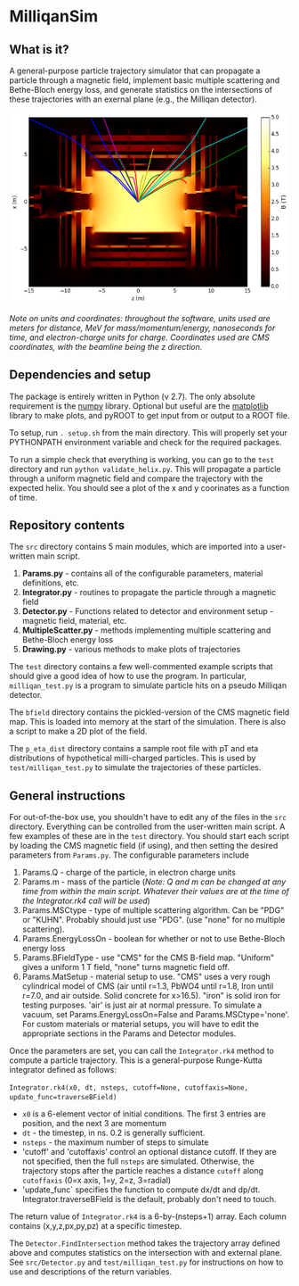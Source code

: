 # MilliqanSim

## What is it?

A general-purpose particle trajectory simulator that can propagate a particle through a magnetic field, implement
basic multiple scattering and Bethe-Bloch energy loss, and generate statistics on the intersections of these trajectories
with an exernal plane (e.g., the Milliqan detector).

<p align="center">
<img src="./bfield/bfield_with_trajs.png" alt="cross section of CMS b field" width="600"/>
</p>

*Note on units and coordinates: throughout the software, units used are meters for distance, MeV for mass/momentum/energy, nanoseconds
for time, and electron-charge units for charge. Coordinates used are CMS coordinates, with the beamline being the z direction.*

## Dependencies and setup

The package is entirely written in Python (v 2.7). The only absolute requirement is the [numpy](http://www.numpy.org) 
library. Optional but useful are the [matplotlib](http://matplotlib.org/) library to make plots, and pyROOT to get input 
from or output to a ROOT file.

To setup, run `. setup.sh` from the main directory. This will properly set your PYTHONPATH environment variable
and check for the required packages.

To run a simple check that everything is working, you can go to the `test` directory and run `python validate_helix.py`.
This will propagate a particle through a uniform magnetic field and compare the trajectory with the expected helix.
You should see a plot of the x and y coorinates as a function of time.

## Repository contents

The `src` directory contains 5 main modules, which are imported into a user-written main script.

1. **Params.py** - contains all of the configurable parameters, material definitions, etc.
2. **Integrator.py** -  routines to propagate the particle through a magnetic field
3. **Detector.py** - Functions related to detector and environment setup - magnetic field, material, etc.
4. **MultipleScatter.py** - methods implementing multiple scattering and Bethe-Bloch energy loss
5. **Drawing.py** - various methods to make plots of trajectories

The `test` directory contains a few well-commented example scripts that should give a good idea of how to use the program. In particular, 
`milliqan_test.py` is a program to simulate particle hits on a pseudo Milliqan detector.

The `bfield` directory contains the pickled-version of the CMS magnetic field map. This is loaded into memory at the start
of the simulation. There is also a script to make a 2D plot of the field.

The `p_eta_dist` directory contains a sample root file with pT and eta distributions of hypothetical milli-charged particles.
This is used by `test/milliqan_test.py` to simulate the trajectories of these particles.

## General instructions

For out-of-the-box use, you shouldn't have to edit any of the files in the `src` directory. Everything can be controlled from
the user-written main script. A few examples of these are in the `test` directory. You should start each script by loading
the CMS magnetic field (if using), and then setting the desired parameters from `Params.py`. The configurable parameters include

1. Params.Q - charge of the particle, in electron charge units
2. Params.m - mass of the particle (*Note: Q and m can be changed at any time from within the main script. Whatever their values are at the time of the
Integrator.rk4 call will be used*)
3. Params.MSCtype - type of multiple scattering algorithm. Can be "PDG" or "KUHN". Probably should just use "PDG". (use "none" for no multiple scattering).
4. Params.EnergyLossOn - boolean for whether or not to use Bethe-Bloch energy loss
5. Params.BFieldType - use "CMS" for the CMS B-field map. "Uniform" gives a uniform 1 T field, "none" turns magnetic field off.
6. Params.MatSetup - material setup to use. "CMS" uses a very rough cylindrical model of CMS (air until r=1.3, PbWO4 until r=1.8, Iron until r=7.0, and air outside.
Solid concrete for x>16.5). "iron" is solid iron for testing purposes. 'air' is just air at normal pressure. To simulate a vacuum, set Params.EnergyLossOn=False and
Params.MSCtype='none'. For custom materials or material setups, you will have to edit the appropriate sections in the Params and Detector modules.

Once the parameters are set, you can call the `Integrator.rk4` method to compute a particle trajectory. This is a general-purpose Runge-Kutta integrator
defined as follows:

`Integrator.rk4(x0, dt, nsteps, cutoff=None, cutoffaxis=None, update_func=traverseBField)`

- `x0` is a 6-element vector of initial conditions. The first 3 entries are position, and the next 3 are momentum
- `dt` - the timestep, in ns. 0.2 is generally sufficient.
- `nsteps` - the maximum number of steps to simulate
- 'cutoff' and 'cutoffaxis' control an optional distance cutoff. If they are not specified, then the full `nsteps` are simulated.
Otherwise, the trajectory stops after the particle reaches a distance `cutoff` along `cutoffaxis` (0=x axis, 1=y, 2=z, 3=radial)
- 'update_func` specifies the function to compute dx/dt and dp/dt. Integrator.traverseBField is the default, probably don't need to touch.

The return value of `Integrator.rk4` is a 6-by-(nsteps+1) array. Each column contains (x,y,z,px,py,pz) at a specific timestep.

The `Detector.FindIntersection` method takes the trajectory array defined above and computes statistics on the intersection with
and external plane. See `src/Detector.py` and `test/milliqan_test.py` for instructions on how to use and descriptions of the return variables.
